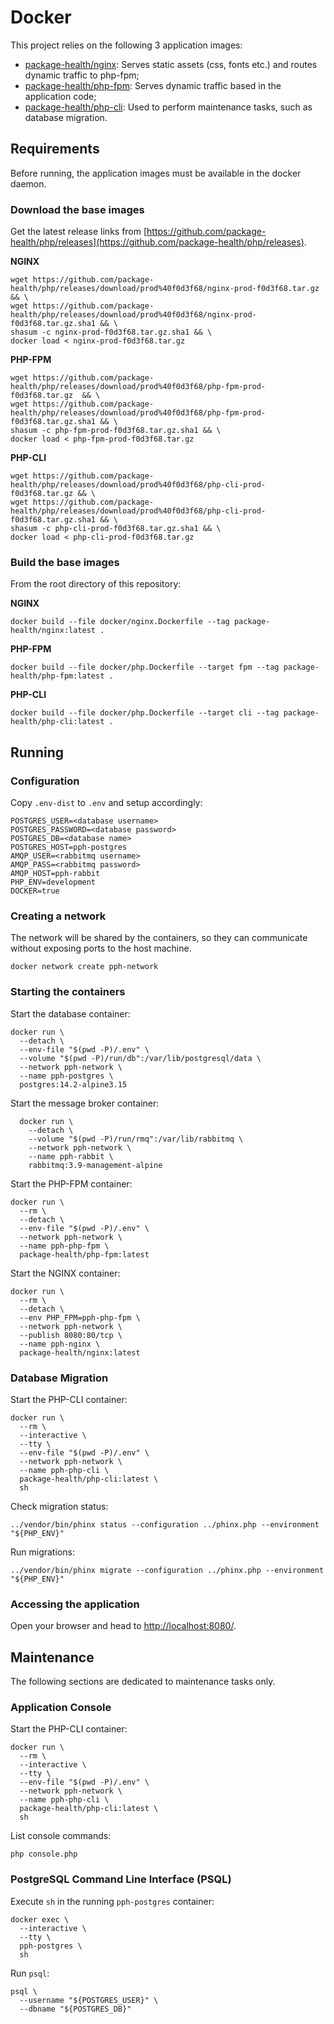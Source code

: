 # Docker

This project relies on the following 3 application images:

* [package-health/nginx](docker/nginx.Dockerfile): Serves static assets (css, fonts etc.) and routes dynamic traffic to php-fpm;
* [package-health/php-fpm](docker/php.Dockerfile): Serves dynamic traffic based in the application code;
* [package-health/php-cli](docker/php.Dockerfile): Used to perform maintenance tasks, such as database migration.

## Requirements

Before running, the application images must be available in the docker daemon.

### Download the base images

Get the latest release links from [https://github.com/package-health/php/releases](https://github.com/package-health/php/releases).

**NGINX**
```shell
wget https://github.com/package-health/php/releases/download/prod%40f0d3f68/nginx-prod-f0d3f68.tar.gz && \
wget https://github.com/package-health/php/releases/download/prod%40f0d3f68/nginx-prod-f0d3f68.tar.gz.sha1 && \
shasum -c nginx-prod-f0d3f68.tar.gz.sha1 && \
docker load < nginx-prod-f0d3f68.tar.gz
```

**PHP-FPM**
```shell
wget https://github.com/package-health/php/releases/download/prod%40f0d3f68/php-fpm-prod-f0d3f68.tar.gz  && \
wget https://github.com/package-health/php/releases/download/prod%40f0d3f68/php-fpm-prod-f0d3f68.tar.gz.sha1 && \
shasum -c php-fpm-prod-f0d3f68.tar.gz.sha1 && \
docker load < php-fpm-prod-f0d3f68.tar.gz
```

**PHP-CLI**
```shell
wget https://github.com/package-health/php/releases/download/prod%40f0d3f68/php-cli-prod-f0d3f68.tar.gz && \
wget https://github.com/package-health/php/releases/download/prod%40f0d3f68/php-cli-prod-f0d3f68.tar.gz.sha1 && \
shasum -c php-cli-prod-f0d3f68.tar.gz.sha1 && \
docker load < php-cli-prod-f0d3f68.tar.gz
```

### Build the base images

From the root directory of this repository:

**NGINX**
```shell
docker build --file docker/nginx.Dockerfile --tag package-health/nginx:latest .
```

**PHP-FPM**
```shell
docker build --file docker/php.Dockerfile --target fpm --tag package-health/php-fpm:latest .
```

**PHP-CLI**
```shell
docker build --file docker/php.Dockerfile --target cli --tag package-health/php-cli:latest .
```

## Running

### Configuration

Copy `.env-dist` to `.env` and setup accordingly:

```
POSTGRES_USER=<database username>
POSTGRES_PASSWORD=<database password>
POSTGRES_DB=<database name>
POSTGRES_HOST=pph-postgres
AMQP_USER=<rabbitmq username>
AMQP_PASS=<rabbitmq password>
AMQP_HOST=pph-rabbit
PHP_ENV=development
DOCKER=true
```

### Creating a network

The network will be shared by the containers, so they can communicate without exposing ports to the host machine.

```shell
docker network create pph-network
```

### Starting the containers

Start the database container:

```shell
docker run \
  --detach \
  --env-file "$(pwd -P)/.env" \
  --volume "$(pwd -P)/run/db":/var/lib/postgresql/data \
  --network pph-network \
  --name pph-postgres \
  postgres:14.2-alpine3.15
```

Start the message broker container:

```shell
  docker run \
    --detach \
    --volume "$(pwd -P)/run/rmq":/var/lib/rabbitmq \
    --network pph-network \
    --name pph-rabbit \
    rabbitmq:3.9-management-alpine
```

Start the PHP-FPM container:

```shell
docker run \
  --rm \
  --detach \
  --env-file "$(pwd -P)/.env" \
  --network pph-network \
  --name pph-php-fpm \
  package-health/php-fpm:latest
```

Start the NGINX container:

```shell
docker run \
  --rm \
  --detach \
  --env PHP_FPM=pph-php-fpm \
  --network pph-network \
  --publish 8080:80/tcp \
  --name pph-nginx \
  package-health/nginx:latest
```

### Database Migration

Start the PHP-CLI container:

```shell
docker run \
  --rm \
  --interactive \
  --tty \
  --env-file "$(pwd -P)/.env" \
  --network pph-network \
  --name pph-php-cli \
  package-health/php-cli:latest \
  sh
```

Check migration status:

```shell
../vendor/bin/phinx status --configuration ../phinx.php --environment "${PHP_ENV}"
```

Run migrations:

```shell
../vendor/bin/phinx migrate --configuration ../phinx.php --environment "${PHP_ENV}"
```

### Accessing the application

Open your browser and head to [http://localhost:8080/](http://localhost:8080/).

## Maintenance

The following sections are dedicated to maintenance tasks only.

### Application Console

Start the PHP-CLI container:

```shell
docker run \
  --rm \
  --interactive \
  --tty \
  --env-file "$(pwd -P)/.env" \
  --network pph-network \
  --name pph-php-cli \
  package-health/php-cli:latest \
  sh
```

List console commands:

```shell
php console.php
```

### PostgreSQL Command Line Interface (PSQL)

Execute `sh` in the running `pph-postgres` container:

```shell
docker exec \
  --interactive \
  --tty \
  pph-postgres \
  sh
```

Run `psql`:

```shell
psql \
  --username "${POSTGRES_USER}" \
  --dbname "${POSTGRES_DB}"
```
